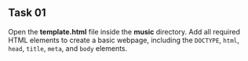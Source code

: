 ## Task 01
Open the **template.html** file inside the **music** directory. Add all required HTML elements to create a basic webpage, including the `DOCTYPE`, `html`, `head`, `title`, `meta`, and `body` elements. 